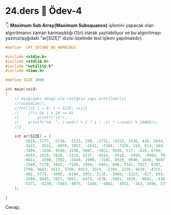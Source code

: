 # 24.ders 📖 Ödev-4

👇 **Maximum Sub Array(Maximum Subsquance)** işlemini yapacak olan algoritmanın zaman karmaşıklığı $O(n)$ olarak yazılabiliyor ve bu algoritmayı yazınız(aşğıdaki "ar[SIZE]" dizisi özelinde test işlemi yapılmalıdır). 
```C
#define _CRT_SECURE_NO_WARNINGS

#include <stdio.h>
#include <stdlib.h>
#include "nutility.h"
#include <time.h>

#define SIZE 1000

int main(void)
{
    // Aşağıdaki döngü ile rastgele sayı üretilebilir
    //randomize();
    //for(int i = 0; i < SIZE; ++i){
    //    if(i && i % 20 == 0)
    //        printf("\n");
    //    printf("%d, ", (rand() % 2 ? 1 : -1) * (rand() % 10000));
    //}

    int ar[SIZE] = {
        -3818, 7277, -5116, -1233, 259, -2731, -6153, 5436, 410, 2644,
        -3415, -3632, -4076, 3857, -2641, -7184, -7326, 159, 914, 369,
        -7894, -1036, 9549, 1294, 5087, -5822, 5926, 517, -616, 6796,
        -4567, 2919, 3926, -1523, 8237, -4524, -2910, -2450, -8904, 7021,
        -6811, -3598, 1502, -5544, 2990, -2191, 6920, 9696, 1849, 9697,
        -7348, 7370, 3492, -7189, 2994, -5041, 840, 7341, 3927, 6387,
        2790, 9683, 5612, 4786, 8913, 3554, -2784, 2276, 4639, -4315,
        -402, 5779, -3085, -6194, 2952, 2110, -3960, -2223, -827, 693,
        -3588, 8045, 7817, 7841, -6473, -670, -5681, 1050, -9041, -5381,
        -5371, -4239, -5563, 6075, -1485, -4082, -3931, -363, 1686, 5753,
    };

}
```

Cevap;


